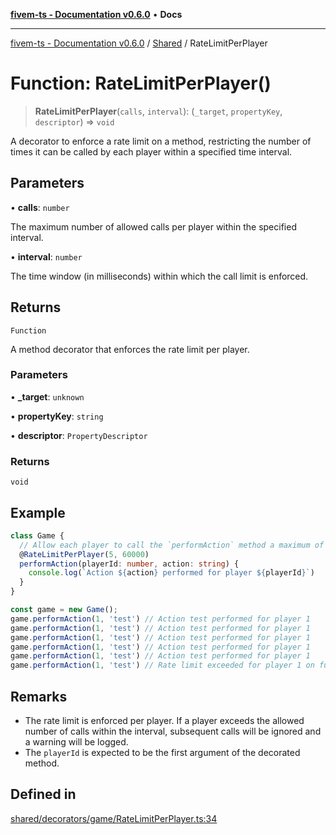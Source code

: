 [**fivem-ts - Documentation v0.6.0**](../../../README.md) • **Docs**

***

[fivem-ts - Documentation v0.6.0](../../../README.md) / [Shared](../README.md) / RateLimitPerPlayer

# Function: RateLimitPerPlayer()

> **RateLimitPerPlayer**(`calls`, `interval`): (`_target`, `propertyKey`, `descriptor`) => `void`

A decorator to enforce a rate limit on a method, restricting the number of times it can be called by each player
within a specified time interval.

## Parameters

• **calls**: `number`

The maximum number of allowed calls per player within the specified interval.

• **interval**: `number`

The time window (in milliseconds) within which the call limit is enforced.

## Returns

`Function`

A method decorator that enforces the rate limit per player.

### Parameters

• **\_target**: `unknown`

• **propertyKey**: `string`

• **descriptor**: `PropertyDescriptor`

### Returns

`void`

## Example

```ts
class Game {
  // Allow each player to call the `performAction` method a maximum of 5 times per minute.
  @RateLimitPerPlayer(5, 60000)
  performAction(playerId: number, action: string) {
    console.log(`Action ${action} performed for player ${playerId}`)
  }
}

const game = new Game();
game.performAction(1, 'test') // Action test performed for player 1
game.performAction(1, 'test') // Action test performed for player 1
game.performAction(1, 'test') // Action test performed for player 1
game.performAction(1, 'test') // Action test performed for player 1
game.performAction(1, 'test') // Action test performed for player 1
game.performAction(1, 'test') // Rate limit exceeded for player 1 on function: performAction
```

## Remarks

- The rate limit is enforced per player. If a player exceeds the allowed number of calls within the interval,
  subsequent calls will be ignored and a warning will be logged.
- The `playerId` is expected to be the first argument of the decorated method.

## Defined in

[shared/decorators/game/RateLimitPerPlayer.ts:34](https://github.com/Purpose-Dev/fivem-ts/blob/main/src/shared/decorators/game/RateLimitPerPlayer.ts#L34)
